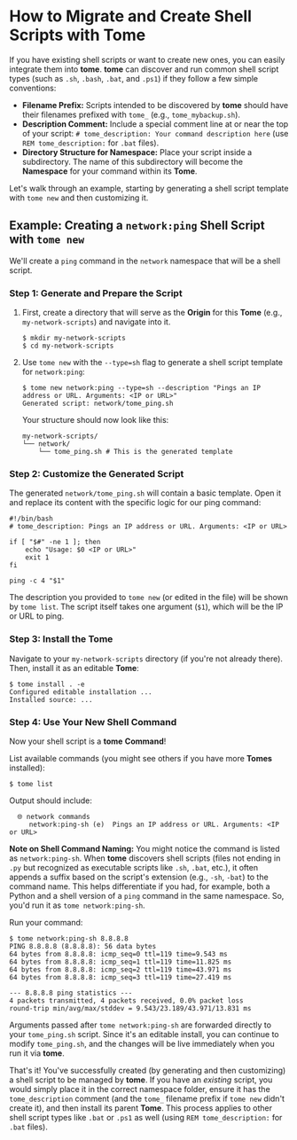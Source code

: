 # How to Migrate and Create Shell Scripts with Tome

If you have existing shell scripts or want to create new ones, you can easily
integrate them into **tome**. **tome** can discover and run common shell script
types (such as `.sh`, `.bash`, `.bat`, and `.ps1`) if they follow a few simple
conventions:

* **Filename Prefix:** Scripts intended to be discovered by **tome** should have
  their filenames prefixed with `tome_` (e.g., `tome_mybackup.sh`).
* **Description Comment:** Include a special comment line at or near the top of
  your script: `# tome_description: Your command description here` (use `REM
  tome_description:` for `.bat` files).
* **Directory Structure for Namespace:** Place your script inside a
  subdirectory. The name of this subdirectory will become the **Namespace** for
  your command within its **Tome**.

Let's walk through an example, starting by generating a shell script template
with `tome new` and then customizing it.

## Example: Creating a `network:ping` Shell Script with `tome new`

We'll create a `ping` command in the `network` namespace that will be a shell
script.

### Step 1: Generate and Prepare the Script

1.  First, create a directory that will serve as the **Origin** for this
    **Tome** (e.g., `my-network-scripts`) and navigate into it.

        $ mkdir my-network-scripts
        $ cd my-network-scripts

2.  Use `tome new` with the `--type=sh` flag to generate a shell script template
    for `network:ping`:

        $ tome new network:ping --type=sh --description "Pings an IP address or URL. Arguments: <IP or URL>"
        Generated script: network/tome_ping.sh

    Your structure should now look like this:

        my-network-scripts/
        └── network/
            └── tome_ping.sh # This is the generated template

### Step 2: Customize the Generated Script

The generated `network/tome_ping.sh` will contain a basic template. Open it and
replace its content with the specific logic for our ping command:

    #!/bin/bash
    # tome_description: Pings an IP address or URL. Arguments: <IP or URL>

    if [ "$#" -ne 1 ]; then
        echo "Usage: $0 <IP or URL>"
        exit 1
    fi

    ping -c 4 "$1"

The description you provided to `tome new` (or edited in the file) will be shown
by `tome list`. The script itself takes one argument (`$1`), which will be the
IP or URL to ping.

### Step 3: Install the Tome

Navigate to your `my-network-scripts` directory (if you're not already there).
Then, install it as an editable **Tome**:

    $ tome install . -e
    Configured editable installation ...
    Installed source: ...

### Step 4: Use Your New Shell Command

Now your shell script is a **tome** **Command**!

List available commands (you might see others if you have more **Tomes**
installed):

    $ tome list

Output should include:

      🌐 network commands
         network:ping-sh (e)  Pings an IP address or URL. Arguments: <IP or URL>

**Note on Shell Command Naming:** You might notice the command is listed as
`network:ping-sh`. When **tome** discovers shell scripts (files not ending in
`.py` but recognized as executable scripts like `.sh`, `.bat`, etc.), it often
appends a suffix based on the script's extension (e.g., `-sh`, `-bat`) to the
command name. This helps differentiate if you had, for example, both a Python
and a shell version of a `ping` command in the same namespace. So, you'd run it
as `tome network:ping-sh`.

Run your command:

    $ tome network:ping-sh 8.8.8.8
    PING 8.8.8.8 (8.8.8.8): 56 data bytes
    64 bytes from 8.8.8.8: icmp_seq=0 ttl=119 time=9.543 ms
    64 bytes from 8.8.8.8: icmp_seq=1 ttl=119 time=11.825 ms
    64 bytes from 8.8.8.8: icmp_seq=2 ttl=119 time=43.971 ms
    64 bytes from 8.8.8.8: icmp_seq=3 ttl=119 time=27.419 ms

    --- 8.8.8.8 ping statistics ---
    4 packets transmitted, 4 packets received, 0.0% packet loss
    round-trip min/avg/max/stddev = 9.543/23.189/43.971/13.831 ms

Arguments passed after `tome network:ping-sh` are forwarded directly to your
`tome_ping.sh` script. Since it's an editable install, you can continue to
modify `tome_ping.sh`, and the changes will be live immediately when you run it
via **tome**.

That's it! You've successfully created (by generating and then customizing) a
shell script to be managed by **tome**. If you have an *existing* script, you
would simply place it in the correct namespace folder, ensure it has the
`tome_description` comment (and the `tome_` filename prefix if `tome new` didn't
create it), and then install its parent **Tome**. This process applies to other
shell script types like `.bat` or `.ps1` as well (using `REM tome_description:`
for `.bat` files).
